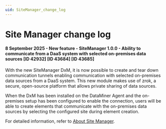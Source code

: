 ```yaml
---
uid: SiteManager_change_log
---
```


# Site Manager change log

#### 8 September 2025 - New feature - SiteManager 1.0.0 - Ability to communicate from a DaaS system with selected on-premises data sources [ID 42932] [ID 43684] [ID 43685]

With the new SiteManager DxM, it is now possible to create and tear down communication tunnels enabling communication with selected on-premises data sources from a DaaS system. This new module makes use of zrok, a secure, open-source platform that allows private sharing of data sources.

When the DxM has been installed on the DataMiner Agent and the on-premises setup has been configured to enable the connection, users will be able to create elements that communicate with the on-premises data sources by selecting the configured site during element creation.

For detailed information, refer to [About Site Manager](xref:SiteManagerOverview).
